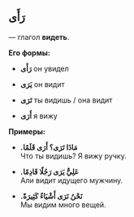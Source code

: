 ﻿رَأَى
-
— глагол **видеть**.

**Его формы:**

-   **رَأَى**
он увидел
    
-   **يَرَى**
он видит
    
-   **تَرَى**
ты видишь / она видит
    
-   **أَرَى**
я вижу
    

**Примеры:**

-   **.مَاذَا تَرَى؟ أَرَى قَلَمًا**  
    Что ты видишь? Я вижу ручку.
    
-   **.عَلِيٌّ يَرَى رَجُلًا قَادِمًا**  
    Али видит идущего мужчину.
    
-   **.نَحْنُ نَرَى أَشْيَاءً كَثِيرَةً**  
    Мы видим много вещей.
    
